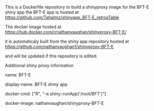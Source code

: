This is a Dockerfile repository to build a shinyproxy image for the BFT-E shiny app
the BFT-E app is hosted at 
https://github.com/TahaImz/shinyapp_BFT-E_retrosTable

The docker image hosted at 
https://hub.docker.com/r/nathanvaughan/shinyproxy-BFT-E/

it is automaticaly built from the shiny app repository hosted at  
https://github.com/nathanvaughan1/shinyproxy-BFT-E

and will be updated if this repository is edited.

Additional shiny proxy information
    
name: BFT-E

display-name: BFT-E shiny app

docker-cmd: ["R", "-e shiny::runApp('/root/BFT')"]

docker-image: nathanvaughan/shinyproxy-BFT-E

